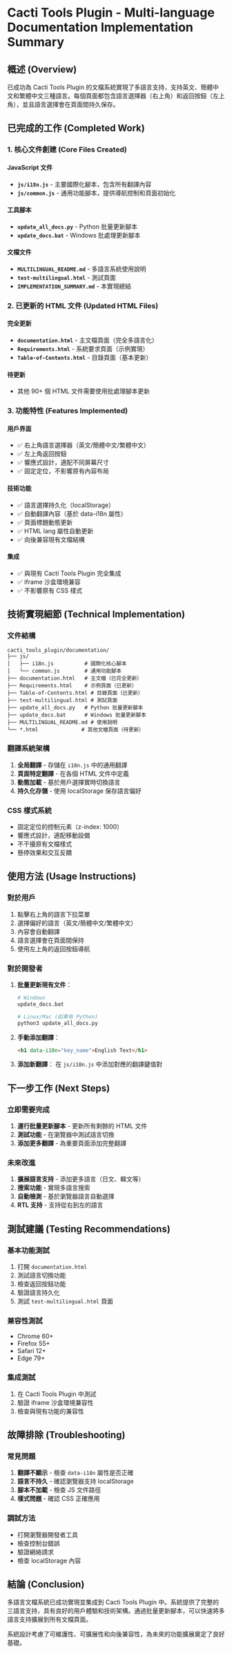 # Cacti Tools Plugin - Multi-language Documentation Implementation Summary

## 概述 (Overview)

已成功為 Cacti Tools Plugin 的文檔系統實現了多語言支持，支持英文、簡體中文和繁體中文三種語言。每個頁面都包含語言選擇器（右上角）和返回按鈕（左上角），並且語言選擇會在頁面間持久保存。

## 已完成的工作 (Completed Work)

### 1. 核心文件創建 (Core Files Created)

#### JavaScript 文件
- **`js/i18n.js`** - 主要國際化腳本，包含所有翻譯內容
- **`js/common.js`** - 通用功能腳本，提供導航控制和頁面初始化

#### 工具腳本
- **`update_all_docs.py`** - Python 批量更新腳本
- **`update_docs.bat`** - Windows 批處理更新腳本

#### 文檔文件
- **`MULTILINGUAL_README.md`** - 多語言系統使用說明
- **`test-multilingual.html`** - 測試頁面
- **`IMPLEMENTATION_SUMMARY.md`** - 本實現總結

### 2. 已更新的 HTML 文件 (Updated HTML Files)

#### 完全更新
- **`documentation.html`** - 主文檔頁面（完全多語言化）
- **`Requirements.html`** - 系統要求頁面（示例實現）
- **`Table-of-Contents.html`** - 目錄頁面（基本更新）

#### 待更新
- 其他 90+ 個 HTML 文件需要使用批處理腳本更新

### 3. 功能特性 (Features Implemented)

#### 用戶界面
- ✅ 右上角語言選擇器（英文/簡體中文/繁體中文）
- ✅ 左上角返回按鈕
- ✅ 響應式設計，適配不同屏幕尺寸
- ✅ 固定定位，不影響原有內容布局

#### 技術功能
- ✅ 語言選擇持久化（localStorage）
- ✅ 自動翻譯內容（基於 data-i18n 屬性）
- ✅ 頁面標題動態更新
- ✅ HTML lang 屬性自動更新
- ✅ 向後兼容現有文檔結構

#### 集成
- ✅ 與現有 Cacti Tools Plugin 完全集成
- ✅ iframe 沙盒環境兼容
- ✅ 不影響原有 CSS 樣式

## 技術實現細節 (Technical Implementation)

### 文件結構
```
cacti_tools_plugin/documentation/
├── js/
│   ├── i18n.js          # 國際化核心腳本
│   └── common.js        # 通用功能腳本
├── documentation.html   # 主文檔（已完全更新）
├── Requirements.html    # 示例頁面（已更新）
├── Table-of-Contents.html # 目錄頁面（已更新）
├── test-multilingual.html # 測試頁面
├── update_all_docs.py   # Python 批量更新腳本
├── update_docs.bat      # Windows 批量更新腳本
├── MULTILINGUAL_README.md # 使用說明
└── *.html              # 其他文檔頁面（待更新）
```

### 翻譯系統架構
1. **全局翻譯** - 存儲在 `i18n.js` 中的通用翻譯
2. **頁面特定翻譯** - 在各個 HTML 文件中定義
3. **動態加載** - 基於用戶選擇實時切換語言
4. **持久化存儲** - 使用 localStorage 保存語言偏好

### CSS 樣式系統
- 固定定位的控制元素（z-index: 1000）
- 響應式設計，適配移動設備
- 不干擾原有文檔樣式
- 懸停效果和交互反饋

## 使用方法 (Usage Instructions)

### 對於用戶
1. 點擊右上角的語言下拉菜單
2. 選擇偏好的語言（英文/簡體中文/繁體中文）
3. 內容會自動翻譯
4. 語言選擇會在頁面間保持
5. 使用左上角的返回按鈕導航

### 對於開發者
1. **批量更新現有文件**：
   ```bash
   # Windows
   update_docs.bat
   
   # Linux/Mac (如果有 Python)
   python3 update_all_docs.py
   ```

2. **手動添加翻譯**：
   ```html
   <h1 data-i18n="key_name">English Text</h1>
   ```

3. **添加新翻譯**：
   在 `js/i18n.js` 中添加對應的翻譯鍵值對

## 下一步工作 (Next Steps)

### 立即需要完成
1. **運行批量更新腳本** - 更新所有剩餘的 HTML 文件
2. **測試功能** - 在瀏覽器中測試語言切換
3. **添加更多翻譯** - 為重要頁面添加完整翻譯

### 未來改進
1. **擴展語言支持** - 添加更多語言（日文、韓文等）
2. **搜索功能** - 實現多語言搜索
3. **自動檢測** - 基於瀏覽器語言自動選擇
4. **RTL 支持** - 支持從右到左的語言

## 測試建議 (Testing Recommendations)

### 基本功能測試
1. 打開 `documentation.html`
2. 測試語言切換功能
3. 檢查返回按鈕功能
4. 驗證語言持久化
5. 測試 `test-multilingual.html` 頁面

### 兼容性測試
- Chrome 60+
- Firefox 55+
- Safari 12+
- Edge 79+

### 集成測試
1. 在 Cacti Tools Plugin 中測試
2. 驗證 iframe 沙盒環境兼容性
3. 檢查與現有功能的兼容性

## 故障排除 (Troubleshooting)

### 常見問題
1. **翻譯不顯示** - 檢查 `data-i18n` 屬性是否正確
2. **語言不持久** - 確認瀏覽器支持 localStorage
3. **腳本不加載** - 檢查 JS 文件路徑
4. **樣式問題** - 確認 CSS 正確應用

### 調試方法
- 打開瀏覽器開發者工具
- 檢查控制台錯誤
- 驗證網絡請求
- 檢查 localStorage 內容

## 結論 (Conclusion)

多語言文檔系統已成功實現並集成到 Cacti Tools Plugin 中。系統提供了完整的三語言支持，具有良好的用戶體驗和技術架構。通過批量更新腳本，可以快速將多語言支持擴展到所有文檔頁面。

系統設計考慮了可維護性、可擴展性和向後兼容性，為未來的功能擴展奠定了良好基礎。
